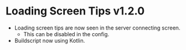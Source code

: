 # Loading Screen Tips v1.2.0
- Loading screen tips are now seen in the server connecting screen.
  - This can be disabled in the config.
- Buildscript now using Kotlin.